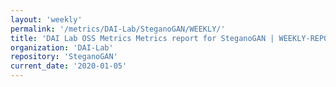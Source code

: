 ```yaml
---
layout: 'weekly'
permalink: '/metrics/DAI-Lab/SteganoGAN/WEEKLY/'
title: 'DAI Lab OSS Metrics Metrics report for SteganoGAN | WEEKLY-REPORT-2020-01-05'
organization: 'DAI-Lab'
repository: 'SteganoGAN'
current_date: '2020-01-05'
---
```

